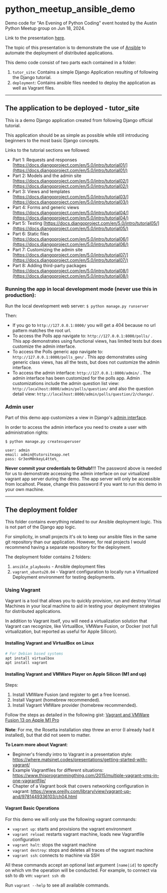 # python_meetup_ansible_demo

Demo code for "An Evening of Python Coding" event hosted by the Austin Python Meetup group on Jun 18, 2024.

Link to the presentation [here]().

The topic of this presentation is to demonstrate the use of [Ansible](https://docs.ansible.com/ansible/latest/index.html) 
to automate the deployment of distributed applications.

This demo code consist of two parts each contained in a folder:

1. `tutor_site`: Contains a simple Django Application resulting of following the Django tutorial.
2. `deployment`: Contains ansible files needed to deploy the application as well as Vagrant files.

--------------------------------------------------------------------

## The application to be deployed - tutor_site

This is a demo Django application created from following Django official tutorial.

This application should be as simple as possible while still introducing beginners to the most basic Django concepts.

Links to the tutorial sections we followed:

- Part 1: Requests and responses [https://docs.djangoproject.com/en/5.0/intro/tutorial01/](https://docs.djangoproject.com/en/5.0/intro/tutorial01/)
- Part 2: Models and the admin site [https://docs.djangoproject.com/en/5.0/intro/tutorial02/](https://docs.djangoproject.com/en/5.0/intro/tutorial02/)
- Part 3: Views and templates [https://docs.djangoproject.com/en/5.0/intro/tutorial03/](https://docs.djangoproject.com/en/5.0/intro/tutorial03/)
- Part 4: Forms and generic views [https://docs.djangoproject.com/en/5.0/intro/tutorial04/](https://docs.djangoproject.com/en/5.0/intro/tutorial04/)
- Part 5: Testing [https://docs.djangoproject.com/en/5.0/intro/tutorial05/](https://docs.djangoproject.com/en/5.0/intro/tutorial05/)
- Part 6: Static files [https://docs.djangoproject.com/en/5.0/intro/tutorial06/](https://docs.djangoproject.com/en/5.0/intro/tutorial06/)
- Part 7: Customizing the admin site [https://docs.djangoproject.com/en/5.0/intro/tutorial07/](https://docs.djangoproject.com/en/5.0/intro/tutorial07/)
- Part 8: Adding third-party packages [https://docs.djangoproject.com/en/5.0/intro/tutorial08/](https://docs.djangoproject.com/en/5.0/intro/tutorial08/)

### Running the app in local development mode (never use this in production):

Run the local development web server: `$ python manage.py runserver`

Then:

- If you go to `http://127.0.0.1:8000/` you will get a 404 because no url pattern matches the root url.
- To access the Polls app navigate to: `http://127.0.0.1:8000/polls/` . This app demonstrates using functional views, has limited tests but does customize the admin interface.
- To access the Polls generic app navigate to: `http://127.0.0.1:8000/polls_gen/` . This app demonstrates using generic class views, has all the tests, but does not customize the admin interface.
- To access the admin interface: `http://127.0.0.1:8000/admin/` . The admin interface has been customized for the polls app. Admin customizations include the admin question list view: `http://localhost:8000/admin/polls/question/` and also the question detail view: `http://localhost:8000/admin/polls/question/2/change/`.

### Admin user

Part of this demo app customizes a view in Django's [admin interface](https://docs.djangoproject.com/en/5.0/ref/contrib/admin/).

In order to access the admin interface you need to create a user with administration rights:

```text
$ python manage.py createsuperuser

user: admin
email: admin@tutorsiteapp.net
pass: Gr3enM0nkeyL4tte%_
```

**Never commit your credentials to Github!**!!!
The password above is needed for us to demonstrate accessing the admin interface on our virtualized vagrant app server during the demo.
The app server will only be accessible from localhost. 
Please, change this password if you want to run this demo in your own machine.


--------------------------------------------------------------------

## The deployment folder

This folder contains everything related to our Ansible deployment logic. This is not part of the Django app logic.

For simplicity, in small projects it's ok to keep our ansible files in the same git repository than our application.
However, for real projects I would recommend having a separate repository for the deployment.

The deployment folder contains 2 folders:

1. `ansible_playbooks` - Ansible deployment files
2. `vagrant_ubuntu20.04` - Vagrant configuration to locally run a Virtualized Deployment environment for testing deployments.


### Using Vagrant 

Vagrant is a tool that allows you to quickly provision, run and destroy Virtual Machines in your local machine 
to aid in testing your deployment strategies for distributed applications.

In addition to Vagrant itself, you will need a virtualization solution that Vagrant can recognize, 
like VirtualBox, VMWare Fusion, or Docker (not full virtualization, but reported as useful for Apple Silicon).

#### Installing Vagrant and VirtualBox on Linux

```bash
# For Debian based systems 
apt install virtualbox
apt install vagrant
```

#### Installing Vagrant and VMWare Player on Apple Silicon (M1 and up)

Steps:

1. Install VMWare Fusion (and register to get a free license).
2. Install Vagrant (homebrew recommended).
3. Install Vagrant VMWare provider (homebrew recommended).

Follow the steps as detailed in the following gist: 
[Vagrant and VMWare Fusion 13 on Apple M1 Pro](https://gist.github.com/sbailliez/2305d831ebcf56094fd432a8717bed93)

**Note**: For me, the Rosetta installation step threw an error (I already had it installed), but that did not seem to matter.

**To Learn more about Vagrant**:

- Beginner's friendly intro to Vagrant in a presentation style: https://where.matsinet.codes/presentations/getting-started-with-vagrant/
- Example Vagrantfiles for different situations: https://www.thisprogrammingthing.com/2015/multiple-vagrant-vms-in-one-vagrantfile/
- Chapter of a Vagrant book that covers networking configuration in vagrant: https://www.oreilly.com/library/view/vagrant-up-and/9781449336103/ch04.html

#### Vagrant Basic Operations

For this demo we will only use the following vagrant commands:

- `vagrant up`: starts and provisions the vagrant environment
- `vagrant reload`: restarts vagrant machine, loads new Vagrantfile configuration
- `vagrant halt`: stops the vagrant machine
- `vagrant destroy`: stops and deletes all traces of the vagrant machine
- `vagrant ssh`: connects to machine via SSH

All these commands accept an optional last argument `[name|id]` to specify on which vm the operation will be conducted.
For example, to connect via ssh to db vm: `vagrant ssh db`

Run `vagrant --help` to see all available commands.

